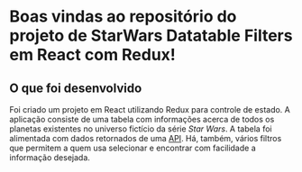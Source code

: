 # Boas vindas ao repositório do projeto de StarWars Datatable Filters em React com Redux!

## O que foi desenvolvido

Foi criado um projeto em React utilizando Redux para controle de estado. A aplicação consiste de uma tabela com informações acerca de todos os planetas existentes no universo fictício da série _Star Wars_. A tabela foi alimentada com dados retornados de uma [API](https://swapi-trybe.herokuapp.com/api). Há, também, vários filtros que permitem a quem usa selecionar e encontrar com facilidade a informação desejada.

